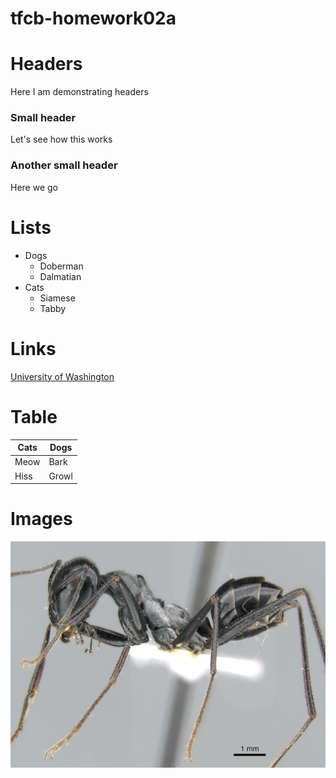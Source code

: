 # tfcb-homework02a
# Headers

Here I am demonstrating headers

### Small header

Let's see how this works

### Another small header

Here we go

# Lists
* Dogs
  * Doberman
  * Dalmatian
* Cats
  * Siamese
  * Tabby
  
# Links
[University of Washington](http://uw.edu)

# Table

Cats | Dogs
------------ | -------------
Meow | Bark
Hiss | Growl

# Images
![Cataglyphis fortis](/images/Cataglyphis_fortis.jpg)
